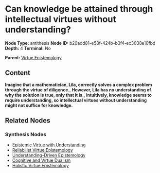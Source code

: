 # Can knowledge be attained through intellectual virtues without understanding?

**Node Type:** antithesis
**Node ID:** b20add81-e58f-424b-b3f4-ec3038e10fbd
**Depth:** 4
**Terminal:** No

**Parent:** [Virtue Epistemology](virtue-epistemology-synthesis-4af3ef60-8aff-44c8-a724-bb375815850d.md)

## Content

**Imagine that a mathematician, Lila, correctly solves a complex problem through the virtue of diligence.**, **However, Lila has no understanding of why the solution is true, only that it is.**, **Intuitively, knowledge seems to require understanding, so intellectual virtues without understanding might not suffice for knowledge.**

## Related Nodes

### Synthesis Nodes

- [Epistemic Virtue with Understanding](epistemic-virtue-with-understanding-synthesis-af9f49e8-12c0-40fe-a8fc-605a7af79c12.md)
- [Reliabilist Virtue Epistemology](reliabilist-virtue-epistemology-synthesis-9ce06ab0-9b90-4359-a72f-6b9a02fd6de6.md)
- [Understanding-Driven Epistemology](understanding-driven-epistemology-synthesis-2afad9e3-7f8b-4dbb-be4d-a407b7757973.md)
- [Cognitive and Virtue Dualism](cognitive-and-virtue-dualism-synthesis-35c86bc8-83c4-4588-9304-18a4c6c58ef9.md)
- [Holistic Virtue Epistemology](holistic-virtue-epistemology-synthesis-722d7a1c-b30f-4605-80b8-47126247ce0d.md)
